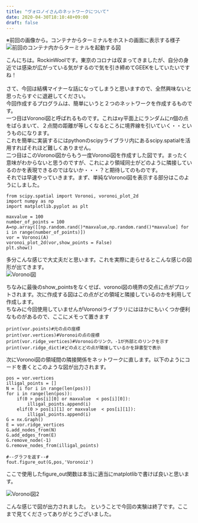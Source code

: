 ```yaml
---
title: "ヴォロノイさんのネットワークについて"
date: 2020-04-30T18:10:48+09:00
draft: false
---
```

※前回の画像から。コンテナからターミナルをホストの画面に表示する様子
![前回のコンテナ内からターミナルを起動する図](/img/ドッカーから画面表示.png)

こんにちは。RockinWoolです。東京のコロナは収まってきましたが、自分の身近では感染が広がっている気がするので気を引き締めてGEEKをしていたいですね！\
\
さて、今回は結構マイナーな話になってしまうと思いますので、全然興味ないと思ったらすぐに退避してください。\
今回作成するプログラムは、簡単にいうと２つのネットワークを作成するものです。\
一つ目はVoronoi図と呼ばれるものです。これはxy平面上にランダムにn個の点をばらまいて、２点間の距離が等しくなるところに境界線を引いていく・・というものになります。\
これを簡単に実装するにはpythonのscipyライブラリ内にあるscipy.spatialを活用すればそれほど難しくありません。\
二つ目はこのVoronoi図からもう一度Voronoi図を作成すした図です。まったく意味がわからないと思うのですが、これにより領域同士がどのように隣接しているのかを表現できるのではないか・・・？と期待してのものです。\
それでは早速やっていきます。まず、単純なVoronoi図を表示する部分はこのようにしました。

```
from scipy.spatial import Voronoi, voronoi_plot_2d
import numpy as np
import matplotlib.pyplot as plt

maxvalue = 100
number_of_points = 100
A=np.array([[np.random.rand()*maxvalue,np.random.rand()*maxvalue] for i in range(number_of_points)])
vor = Voronoi(A)
voronoi_plot_2d(vor,show_points = False)
plt.show()
```

多分こんな感じで大丈夫だと思います。これを実際に走らせるとこんな感じの図形が出てきます。\
![Voronoi図](/img/Voronoi.png)

ちなみに最後のshow_pointsをなくせば、voronoi図の境界の交点に点がプロットされます。次に作成する図はこの点がどの領域と隣接しているのかを利用して作成します。\
ちなみに今回使用していませんがVoronoiライブラリにはほかにもいくつか便利なものがあるので、ここにメモって置きます

```
print(vor.points)#元の点の座標
print(vor.vertices)#Voronoiの点の座標
print(vor.ridge_vertices)#Voronoiのリンク。-1が外部とのリンクを示す
print(vor.ridge_dict)#どの点とどの点が隣接しているかを辞書型で表示
```
次にVoronoi図の領域間の隣接関係をネットワークに直します。以下のようにコードを書くとこのような図が出力されます。

```
pos = vor.vertices
illigal_points = []
N = [i for i in range(len(pos))]
for i in range(len(pos)):
    if(0 > pos[i][0] or maxvalue  < pos[i][0]):
        illigal_points.append(i)
    elif(0 > pos[i][1] or maxvalue  < pos[i][1]):
        illigal_points.append(i)
G = nx.Graph()
E = vor.ridge_vertices
G.add_nodes_from(N)
G.add_edges_from(E)
G.remove_node(-1)
G.remove_nodes_from(illigal_points)

#--グラフを返す--#
fout.figure_out(G,pos,'Voronoiz')
```
ここで使用したfigure_out関数は本当に適当にmatplotlibで書けば良いと思います。

![Voronoi図2](/img/Voronoi2.png)

こんな感じで図が出力されました。
ということで今回の実験は終了です。ここまで見てくださってありがとうございました。
